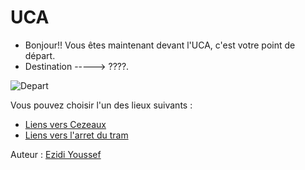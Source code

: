 # UCA

- Bonjour!! Vous êtes maintenant devant l'UCA, c'est votre point de départ.
- Destination -----> ????.

![Depart](https://www.uca.fr/medias/photo/pme01-e1481650866860_1593520333506-jpg)

Vous pouvez choisir l'un des lieux suivants  :

 - [Liens vers Cezeaux](cezeaux.md)
 - [Liens vers l'arret du tram](tram.md)


Auteur : [ Ezidi Youssef](https://github.com/youssefezidi1)
